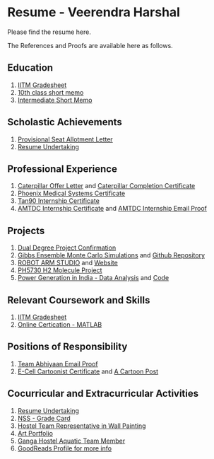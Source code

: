 # Resume - Veerendra Harshal



Please find the resume here.



The References and Proofs are available here as follows.

## Education
1. [IITM Gradesheet](Proofs/Education/Grades%20Report.pdf) 
2. [10th class short memo](Proofs/Education/10%20Short%20Memo.jpg)
3. [Intermediate Short Memo](Proofs/Education/Intermediate%20Short%Memo.jpg)

## Scholastic Achievements
1. [Provisional Seat Allotment Letter](Proofs/Scholastic%20Achievements/Provisional%20Seat%20Allotment%20Letter.pdf)
2. [Resume Undertaking](Proofs/Scholastic%20Achievements/Resume%20Undertaking.pdf)

## Professional Experience
1. [Caterpillar Offer Letter](Proofs/Professional%20Experience/Veerendra%20Harshal%20Offer%20Letter%20Caterpillar.pdf) and [Caterpillar Completion Certificate](Proofs/Professional%20Experience/Veerendra%20Internship%20Completion%20Certificate%20Caterpillar.pdf)
2. [Phoenix Medical Systems Certificate](Proofs/Professional%20Experience/PMS%20Certificate%20Veerendra%20-%20Final.pdf)
3. [Tan90 Internship Certificate](Proofs/Professional%20Experience/TAN90%20THERMAL%20SOLUTIONS%20PRIVATE%20LIMITED.pdf)
4. [AMTDC Internship Certificate](Proofs/Professional%20Experience/Veerendra%20AMTDC.pdf) and [AMTDC Internship Email Proof](Proofs/Professional%20Experience/AMTDC.pdf)

## Projects
1. [Dual Degree Project Confirmation]()
2. [Gibbs Ensemble Monte Carlo Simulations](Proofs/Projects/Molecular%20Dynamics%Course%Project) and [Github Repository](https://github.com/VeerendraH/GibbsEnsembleMonteCarlo)
3. [ROBOT ARM STUDIO](https://github.com/VeerendraH/6-DOF-ROBOT-ARM) and [Website](https://veerendrah.github.io/Robot-Studio/)
4. [PH5730 H2 Molecule Project](https://github.com/VeerendraH/Projects-in-Code/tree/master/H2%20Project)
5. [Power Generation in India - Data Analysis](https://veerendrah.github.io/Power-Generation-India/) and [Code](https://github.com/VeerendraH/Power-Generation-India)

## Relevant Coursework and Skills
1. [IITM Gradesheet](Proofs/Relevant%20Coursework%20and%20Skills/Grades%20Report.pdf)
2. [Online Certication - MATLAB](Proofs/Relevant%20Coursework%20and%20Skills/MATLAB%20Certification)

## Positions of Responsibility
1. [Team Abhiyaan Email Proof](Proofs/Positions%20of%20Responsibility/Abhiyaan.png)
2. [E-Cell Cartoonist Certificate](Proofs/Positions%20of%20Responsibility/Ecell%20Certificate.pdf) and [A Cartoon Post](https://www.facebook.com/ECELLIITM/posts/10156654218543334)

## Cocurricular and Extracurricular Activities
1. [Resume Undertaking](Proofs/Scholastic%20Achievements/Resume%20Undertaking.pdf)
2. [NSS - Grade Card](Proofs/Co-Curricular%20and%20Extra-Curricular%20Activities/Grades%20Report.pdf)
3. [Hostel Team Representative in Wall Painting](Proofs/Co-Curricular%20and%20Extra-Curricular%20Activities/Wall%20Painting.jpeg)
4. [Art Portfolio]()
5. [Ganga Hostel Aquatic Team Member](Proofs/Co-Curricular%20and%20Extra-Curricular%20Activities/Swimming%20Team%20Member%20-%20Ganga%20Hostel.png)
6. [GoodReads Profile for more info](https://www.goodreads.com/user/show/85351335-veerendra)








